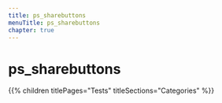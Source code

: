 ```yaml
---
title: ps_sharebuttons
menuTitle: ps_sharebuttons
chapter: true
---
```


# ps_sharebuttons

{{% children titlePages="Tests" titleSections="Categories" %}}
